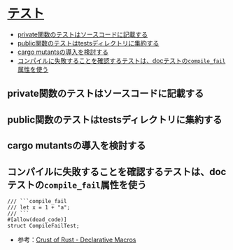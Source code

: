 # [テスト](test.md)

- [private関数のテストはソースコードに記載する](#private関数のテストはソースコードに記載する)
- [public関数のテストはtestsディレクトリに集約する](#public関数のテストはtestsディレクトリに集約する)
- [cargo mutantsの導入を検討する](#cargo-mutantsの導入を検討する)
- [コンパイルに失敗することを確認するテストは、docテストの`compile_fail`属性を使う](#コンパイルに失敗することを確認するテストはdocテストのcompile_fail属性を使う)

## private関数のテストはソースコードに記載する

## public関数のテストはtestsディレクトリに集約する

## cargo mutantsの導入を検討する

## コンパイルに失敗することを確認するテストは、docテストの`compile_fail`属性を使う

```
/// ```compile_fail
/// let x = 1 + "a";
/// ```
#[allow(dead_code)]
struct CompileFailTest;
```

- 参考：[Crust of Rust - Declarative Macros](https://youtu.be/q6paRBbLgNw?list=PLqbS7AVVErFiWDOAVrPt7aYmnuuOLYvOa&t=3394)

